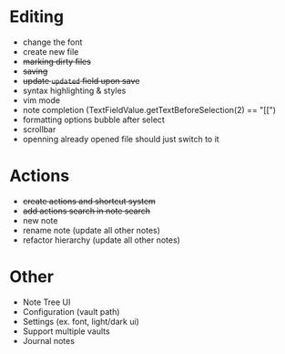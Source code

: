 

# Editing
- change the font
- create new file
- ~~marking dirty files~~
- ~~saving~~ 
- ~~update `updated` field upon save~~
- syntax highlighting & styles
- vim mode
- note completion (TextFieldValue.getTextBeforeSelection(2) == "[[")
- formatting options bubble after select
- scrollbar
- openning already opened file should just switch to it

# Actions
- ~~create actions and shortcut system~~
- ~~add actions search in note search~~
- new note
- rename note (update all other notes)
- refactor hierarchy (update all other notes)

# Other
- Note Tree UI
- Configuration (vault path)
- Settings (ex. font, light/dark ui)
- Support multiple vaults
- Journal notes
